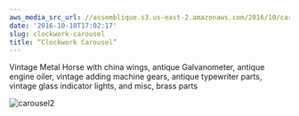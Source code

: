 ```yaml
---
aws_media_src_url: //assemblique.s3.us-east-2.amazonaws.com/2016/10/carousel2.jpg
date: '2016-10-18T17:02:17'
slug: clockwork-carousel
title: “Clockwork Carousel”
---
```


 Vintage Metal Horse with china wings, antique Galvanometer, antique engine oiler, vintage adding machine gears, antique typewriter parts, vintage glass indicator lights, and misc, brass parts

 ![carousel2](//assemblique.s3.us-east-2.amazonaws.com/2016/10/carousel2.jpg?w=602)